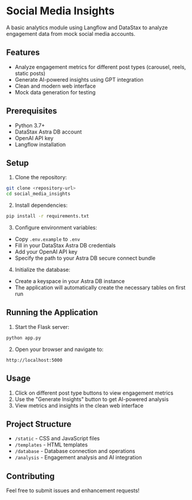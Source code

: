 # Social Media Insights

A basic analytics module using Langflow and DataStax to analyze engagement data from mock social media accounts.

## Features

- Analyze engagement metrics for different post types (carousel, reels, static posts)
- Generate AI-powered insights using GPT integration
- Clean and modern web interface
- Mock data generation for testing

## Prerequisites

- Python 3.7+
- DataStax Astra DB account
- OpenAI API key
- Langflow installation

## Setup

1. Clone the repository:
```bash
git clone <repository-url>
cd social_media_insights
```

2. Install dependencies:
```bash
pip install -r requirements.txt
```

3. Configure environment variables:
- Copy `.env.example` to `.env`
- Fill in your DataStax Astra DB credentials
- Add your OpenAI API key
- Specify the path to your Astra DB secure connect bundle

4. Initialize the database:
- Create a keyspace in your Astra DB instance
- The application will automatically create the necessary tables on first run

## Running the Application

1. Start the Flask server:
```bash
python app.py
```

2. Open your browser and navigate to:
```
http://localhost:5000
```

## Usage

1. Click on different post type buttons to view engagement metrics
2. Use the "Generate Insights" button to get AI-powered analysis
3. View metrics and insights in the clean web interface

## Project Structure

- `/static` - CSS and JavaScript files
- `/templates` - HTML templates
- `/database` - Database connection and operations
- `/analysis` - Engagement analysis and AI integration

## Contributing

Feel free to submit issues and enhancement requests! 